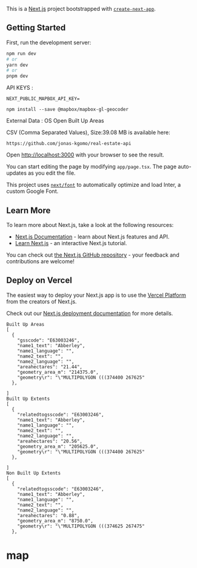 This is a [Next.js](https://nextjs.org/) project bootstrapped with [`create-next-app`](https://github.com/vercel/next.js/tree/canary/packages/create-next-app).

## Getting Started

First, run the development server:

```bash
npm run dev
# or
yarn dev
# or
pnpm dev
```

API KEYS :

```
NEXT_PUBLIC_MAPBOX_API_KEY=
```

```
npm install --save @mapbox/mapbox-gl-geocoder
```

External Data : OS Open Built Up Areas

CSV (Comma Separated Values), Size:39.08 MB is available here:

`https://github.com/jonas-kgomo/real-estate-api`

Open [http://localhost:3000](http://localhost:3000) with your browser to see the result.

You can start editing the page by modifying `app/page.tsx`. The page auto-updates as you edit the file.

This project uses [`next/font`](https://nextjs.org/docs/basic-features/font-optimization) to automatically optimize and load Inter, a custom Google Font.

## Learn More

To learn more about Next.js, take a look at the following resources:

- [Next.js Documentation](https://nextjs.org/docs) - learn about Next.js features and API.
- [Learn Next.js](https://nextjs.org/learn) - an interactive Next.js tutorial.

You can check out [the Next.js GitHub repository](https://github.com/vercel/next.js/) - your feedback and contributions are welcome!

## Deploy on Vercel

The easiest way to deploy your Next.js app is to use the [Vercel Platform](https://vercel.com/new?utm_medium=default-template&filter=next.js&utm_source=create-next-app&utm_campaign=create-next-app-readme) from the creators of Next.js.

Check out our [Next.js deployment documentation](https://nextjs.org/docs/deployment) for more details.

```
Built Up Areas
[
  {
    "gsscode": "E63003246",
    "name1_text": "Abberley",
    "name1_language": "",
    "name2_text": "",
    "name2_language": "",
    "areahectares": "21.44",
    "geometry_area_m": "214375.0",
    "geometry\r": "\"MULTIPOLYGON (((374400 267625"
  },

]
Built Up Extents
[
  {
    "relatedtogsscode": "E63003246",
    "name1_text": "Abberley",
    "name1_language": "",
    "name2_text": "",
    "name2_language": "",
    "areahectares": "20.56",
    "geometry_area_m": "205625.0",
    "geometry\r": "\"MULTIPOLYGON (((374400 267625"
  },

]
Non Built Up Extents
[
  {
    "relatedtogsscode": "E63003246",
    "name1_text": "Abberley",
    "name1_language": "",
    "name2_text": "",
    "name2_language": "",
    "areahectares": "0.88",
    "geometry_area_m": "8750.0",
    "geometry\r": "\"MULTIPOLYGON (((374625 267475"
  },

```
# map
